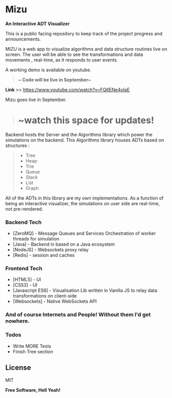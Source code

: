 # Mizu
<b>An Interactive ADT Visualizer</b>

This is a public facing repository to keep track of the project progress and announcements.


MIZU is a web app to visualize algorithms and data structure routines live on screen. The user will be able to see the transformations and data movements , real-time, as it responds to user events.

A working demo is available on youtube.

> <b> ~ Code will be live in September~ </b>

<b>Link</b> >> https://www.youtube.com/watch?v=FQ6ENe4olaE

Mizu goes live in September.

> # ~watch this space for updates!

Backend hosts the Server and the Algorithms library which power the simulations on the backend. This Algorithms library houses ADTs based on structures :
> - Tree 
> - Heap
> - Trie
> - Queue
> - Stack
> - List
> - Graph



All of the ADTs in this library are my own implementations. As a function of being an interactive visualizer, the simulations on user side are real-time, not pre-rendered.


### Backend Tech

* [ZeroMQ] - Message Queues and Services Orchestration of worker threads for simulation
* [Java] - Backend in based on a Java ecosystem
* [NodeJS] - Websockets proxy relay
* [Redis] - session and caches


### Frontend Tech

* [HTML5] - UI
* [CSS3] - UI
* [Javascript ES6] - Visualisation Lib written in Vanilla JS to relay data transformations on client-side
* [Websockets] - Native WebSockets API

### And of course Internets and People! Without them I'd get nowhere.



### Todos

 - Write MORE Tests
 - Finish Tree section

License
----

MIT


**Free Software, Hell Yeah!**


